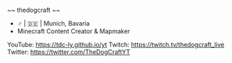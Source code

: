 ~~  thedogcraft  ~~

- ♂️ | 🇩🇪 | Munich, Bavaria
- Minecraft Content Creator & Mapmaker

YouTube: https://tdc-ly.github.io/yt
Twitch: https://twitch.tv/thedogcraft_live
Twitter: https://twitter.com/TheDogCraftYT

